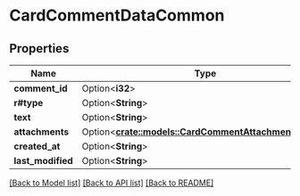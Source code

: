 # CardCommentDataCommon

## Properties

Name | Type | Description | Notes
------------ | ------------- | ------------- | -------------
**comment_id** | Option<**i32**> |  | [optional]
**r#type** | Option<**String**> |  | [optional]
**text** | Option<**String**> |  | [optional]
**attachments** | Option<[**crate::models::CardCommentAttachmentWithId**](CardCommentAttachmentWithId.md)> |  | [optional]
**created_at** | Option<**String**> |  | [optional]
**last_modified** | Option<**String**> |  | [optional]

[[Back to Model list]](../README.md#documentation-for-models) [[Back to API list]](../README.md#documentation-for-api-endpoints) [[Back to README]](../README.md)


